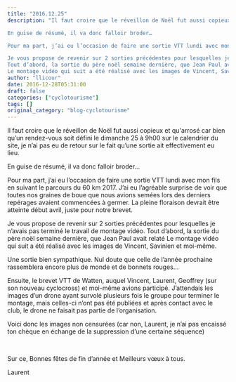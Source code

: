 ```yaml
---
title: "2016.12.25"
description: "Il faut croire que le réveillon de Noël fut aussi copieux et qu'arrosé car bien qu’un rendez-vous soit défini le dimanche 25 à 9h00 sur le calendrier du site, je n’ai pas eu de retour sur le fait qu’une sortie ait effectivement eu lieu. 

En guise de résumé, il va donc falloir broder…

Pour ma part, j’ai eu l’occasion de faire une sortie VTT lundi avec mon fils en suivant le parcours du 60 km 2017. J’ai eu l’agréable surprise de voir que toutes nos graines de boue que nous avions semées lors des derniers repérages avaient commencées à germer. La pleine floraison devrait être atteinte début avril, juste pour notre brevet. 

Je vous propose de revenir sur 2 sorties précédentes pour lesquelles je n’avais pas terminé le travail de montage vidéo.
Tout d’abord, la sortie du père noël semaine dernière, que Jean Paul avait relaté
Le montage vidéo qui suit a été réalisé avec les images de Vincent, Savinien et moi-même."
author: "llicour"
date: 2016-12-28T05:31:00
draft: false
categories: ["cyclotourisme"]
tags: []
original_category: "blog-cyclotourisme"
---
```


Il faut croire que le r&eacute;veillon de No&euml;l fut aussi copieux et qu'arros&eacute; car bien qu&rsquo;un rendez-vous soit d&eacute;fini le dimanche 25 &agrave; 9h00 sur le calendrier du site, je n&rsquo;ai pas eu de retour sur le fait qu&rsquo;une sortie ait effectivement eu lieu.&nbsp;

En guise de r&eacute;sum&eacute;, il va donc falloir broder&hellip;

Pour ma part, j&rsquo;ai eu l&rsquo;occasion de faire une sortie VTT lundi avec mon fils en suivant le parcours du 60 km 2017. J&rsquo;ai eu l&rsquo;agr&eacute;able surprise de voir que toutes nos graines de boue que nous avions sem&eacute;es lors des derniers rep&eacute;rages avaient commenc&eacute;es &agrave; germer. La pleine floraison devrait &ecirc;tre atteinte d&eacute;but avril, juste pour notre brevet.&nbsp;

Je vous propose de revenir sur 2 sorties pr&eacute;c&eacute;dentes pour lesquelles je n&rsquo;avais pas termin&eacute; le travail de montage vid&eacute;o.
Tout d&rsquo;abord, la sortie du p&egrave;re no&euml;l semaine derni&egrave;re, que Jean Paul avait relat&eacute;
Le montage vid&eacute;o qui suit a &eacute;t&eacute; r&eacute;alis&eacute; avec les images de Vincent, Savinien et moi-m&ecirc;me.

<!--more-->

Une sortie bien sympathique. Nul doute que celle de l&rsquo;ann&eacute;e prochaine rassemblera encore plus de monde et de bonnets rouges&hellip;

Ensuite, le brevet VTT de Watten, auquel Vincent, Laurent, Geoffrey (sur son nouveau cyclocross) et moi-m&ecirc;me avions particip&eacute;. J&rsquo;attendais les images d&rsquo;un drone ayant survol&eacute; plusieurs fois le groupe pour terminer le montage, mais celles-ci n&rsquo;ont pas &eacute;t&eacute; publi&eacute;es et apr&egrave;s contact avec le club, le drone ne faisait pas partie de l&rsquo;organisation.

Voici donc les images non censur&eacute;es (car non, Laurent, je n&rsquo;ai pas encaiss&eacute; ton ch&egrave;que en &eacute;change de la suppression d&rsquo;une certaine s&eacute;quence)

&nbsp;

Sur ce, Bonnes f&ecirc;tes de fin d&rsquo;ann&eacute;e et Meilleurs v&oelig;ux &agrave; tous.

Laurent